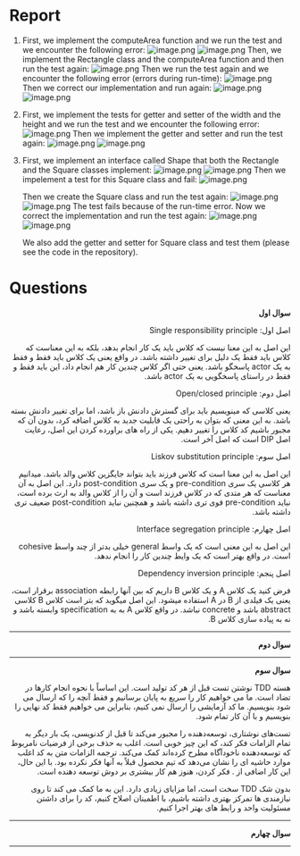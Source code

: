 # Report
1. 
    First, we implement the computeArea function and we run the test and we encounter the following error:
    ![image.png](screenshots/error1.png)
    ![image.png](screenshots/error2.png)
    Then, we implement the Rectangle class and the computeArea function and then run the test again:
    ![image.png](screenshots/code1.png)
    Then we run the test again and we encounter the following error (errors during run-time):
    ![image.png](screenshots/error3.png)
    Then we correct our implementation and run again:
    ![image.png](screenshots/code2.png)
    ![image.png](screenshots/success1.png)

2. 
    First, we implement the tests for getter and setter of the width and the height and we run the test and we encounter the following error:
    ![image.png](screenshots/error4.png)
    Then we implement the getter and setter and run the test again:
    ![image.png](screenshots/code3.png)
    ![image.png](screenshots/success2.png)

3. 
    First, we implement an interface called Shape that both the Rectangle and the Square classes implement:
    ![image.png](screenshots/interface.png)
    ![image.png](screenshots/rectangle.png)
    Then we impelement a test for this Square class and fail:
    ![image.png](screenshots/error5.png)

    Then we create the Square class and run the test again:
    ![image.png](screenshots/square.png)
    ![image.png](screenshots/fail.png)
    The test fails because of the run-time error. Now we correct the implementation and run the test again:
    ![image.png](screenshots/code4.png)
    ![image.png](screenshots/success3.png)

    We also add the getter and setter for Square class and test them (please see the code in the repository).

# Questions
<div dir="rtl">
<b> سوال اول</b>

اصل اول: Single responsibility principle

این اصل به این معنا نیست که کلاس باید یک کار انجام بدهد، بلکه به این 
معناست که 
کلاس باید فقط یک دلیل برای تغییر داشته باشد. در واقع یعنی یک کلاس باید فقط و فقط به یک actor پاسخگو باشد. یعنی حتی اگر کلاس چندین کار هم انجام داد، این باید فقط و فقط در راستای پاسخگویی به یک actor باشد. 

اصل دوم: Open/closed principle

یعنی کلاسی که مینویسیم باید برای گسترش دادنش باز باشد، اما برای تغییر دادنش بسته باشد. به این معنی که بتوان به راحتی یک قابلیت جدید به کلاس اضافه کرد، بدون آن که مجبور باشیم کد کلاس را تغییر دهیم. یکی از راه های براورده کردن این اصل، رعایت اصل DIP است که اصل آخر است. 

اصل سوم: Liskov substitution principle

این اصل به این معنا است که کلاس فرزند باید بتواند جایگزین کلاس والد باشد. میدانیم هر کلاسی یک سری pre-condition و یک سری post-condition دارد. این اصل به آن معناست که هر متدی که در کلاس فرزند است و آن را از کلاس والد به ارث برده است، نباید pre-condition قوی تری داشته باشد و همچنین نباید post-condition ضعیف تری داشته باشد.

اصل چهارم: Interface segregation principle

این اصل به این معنی است که یک واسط general خیلی بدتر از چند واسط cohesive است.
در واقع بهتر است که یک وایط چندین کار را انجام ندهد. 

اصل پنجم: Dependency inversion principle

فرض کنید یک کلاس A و یک کلاس B داریم که بین آنها رابطه association برقرار است، یعنی یک فیلدی از B  در A استفاده میشود. 
این اصل میگوید که بتر است کلاس B کلاسی abstract باشد و concrete نباشد.
در واقع کلاس A به به specification وابسته باشد و  نه به پیاده سازی کلاس B.  
<hr>
<b> سوال دوم</b>

<hr>
<b> سوال سوم</b>

هسته TDD نوشتن تست قبل از هر کد تولید است. این اساساً با نحوه انجام کارها در تضاد است. ما می خواهیم کار را سریع به پایان برسانیم و فقط آنچه را که ارسال می شود بنویسیم. ما کد آزمایشی را ارسال نمی کنیم، بنابراین می خواهیم فقط کد نهایی را بنویسیم و با آن کار تمام شود.

تست‌های نوشتاری، توسعه‌دهنده را مجبور می‌کند تا قبل از کدنویسی، یک بار دیگر به تمام الزامات فکر کند، که این چیز خوبی است. اغلب به حذف برخی از فرضیات نامربوط که توسعه‌دهنده ناخودآگاه مطرح کرده‌اند کمک می‌کند. ترجمه الزامات متن به کد اغلب موارد حاشیه ای را نشان می‌دهد که تیم محصول قبلاً به آنها فکر نکرده بود. با این حال، این کار اضافی از .
فکر کردن، هنوز هم کار بیشتری بر دوش توسعه دهنده است.

بدون شک TDD سخت است، اما مزایای زیادی دارد. این به ما کمک می کند تا روی نیازمندی ها تمرکز بهتری داشته باشیم، با اطمینان اصلاح کنیم، کد را برای داشتن مسئولیت واحد و رابط های بهتر اجرا کنیم.
<hr>
<b> سوال چهارم</b>

<hr>
</div>